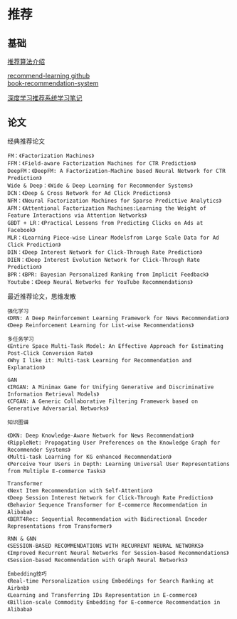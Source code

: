 # 推荐

## 基础

[推荐算法介绍](https://blog.csdn.net/u012050154/article/details/52267712)<br>

[recommend-learning github](https://github.com/littlemesie/recommend-learning)<br>
[book-recommendation-system](https://github.com/AbyssLink/book-recommendation-system)<br>

[深度学习推荐系统学习笔记](https://zhuanlan.zhihu.com/p/119248677?utm_source=zhihu&utm_medium=social&utm_oi=26827615633408)<br>




## 论文

经典推荐论文<br>
```text
FM：《Factorization Machines》
FFM：《Field-aware Factorization Machines for CTR Prediction》
DeepFM：《DeepFM: A Factorization-Machine based Neural Network for CTR Prediction》
Wide & Deep：《Wide & Deep Learning for Recommender Systems》
DCN：《Deep & Cross Network for Ad Click Predictions》
NFM：《Neural Factorization Machines for Sparse Predictive Analytics》
AFM：《Attentional Factorization Machines:Learning the Weight of Feature Interactions via Attention Networks》
GBDT + LR：《Practical Lessons from Predicting Clicks on Ads at Facebook》
MLR：《Learning Piece-wise Linear Modelsfrom Large Scale Data for Ad Click Prediction》
DIN：《Deep Interest Network for Click-Through Rate Prediction》
DIEN：《Deep Interest Evolution Network for Click-Through Rate Prediction》
BPR：《BPR: Bayesian Personalized Ranking from Implicit Feedback》
Youtube：《Deep Neural Networks for YouTube Recommendations》
```

最近推荐论文，思维发散<br>
```text
强化学习
《DRN: A Deep Reinforcement Learning Framework for News Recommendation》
《Deep Reinforcement Learning for List-wise Recommendations》

多任务学习
《Entire Space Multi-Task Model: An Effective Approach for Estimating Post-Click Conversion Rate》
《Why I like it: Multi-task Learning for Recommendation and Explanation》

GAN
《IRGAN: A Minimax Game for Unifying Generative and Discriminative Information Retrieval Models》
《CFGAN: A Generic Collaborative Filtering Framework based on Generative Adversarial Networks》

知识图谱

《DKN: Deep Knowledge-Aware Network for News Recommendation》
《RippleNet: Propagating User Preferences on the Knowledge Graph for Recommender Systems》
《Multi-task Learning for KG enhanced Recommendation》
《Perceive Your Users in Depth: Learning Universal User Representations from Multiple E-commerce Tasks》

Transformer
《Next Item Recommendation with Self-Attention》
《Deep Session Interest Network for Click-Through Rate Prediction》
《Behavior Sequence Transformer for E-commerce Recommendation in Alibaba》
《BERT4Rec: Sequential Recommendation with Bidirectional Encoder Representations from Transformer》

RNN & GNN
《SESSION-BASED RECOMMENDATIONS WITH RECURRENT NEURAL NETWORKS》
《Improved Recurrent Neural Networks for Session-based Recommendations》
《Session-based Recommendation with Graph Neural Networks》

Embedding技巧
《Real-time Personalization using Embeddings for Search Ranking at Airbnb》
《Learning and Transferring IDs Representation in E-commerce》
《Billion-scale Commodity Embedding for E-commerce Recommendation in Alibaba》
```
